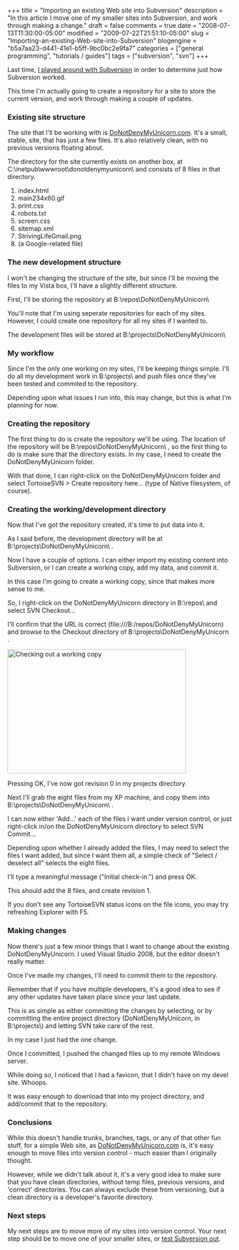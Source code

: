+++
title = "Importing an existing Web site into Subversion"
description = "In this article I move one of my smaller sites into Subversion, and work through making a change."
draft = false
comments = true
date = "2008-07-13T11:30:00-05:00"
modified = "2009-07-22T21:51:10-05:00"
slug = "Importing-an-existing-Web-site-into-Subversion"
blogengine = "b5a7aa23-d441-41e1-b5ff-9bc0bc2e9fa7"
categories = ["general programming", "tutorials / guides"]
tags = ["subversion", "svn"]
+++

<p>Last time, <a href="/words/post/Playing-around-with-Subversion-with-a-test-repository.aspx">I played around with Subversion</a> in order to determine just how Subversion worked.</p>
<p>This time I'm actually going to create a repository for a site to store the current version, and work through making a couple of updates.</p>
<h3>Existing site structure</h3>
<p>The site that I'll be working with is <a href="http://donotdenymyunicorn.com/" target="_blank">DoNotDenyMyUnicorn.com</a>. It's a small, stable, site, that has just a few files. It's also relatively clean, with no previous versions floating about.</p>
<p>The directory for the site currently exists on another box, at C:\inetpub\wwwroot\donotdenymyunicorn\ and consists of 8 files in that directory.</p>
<ol>
<li>
<div>index.html</div>
</li>
<li>
<div>main234x60.gif</div>
</li>
<li>
<div>print.css</div>
</li>
<li>
<div>robots.txt</div>
</li>
<li>
<div>screen.css</div>
</li>
<li>
<div>sitemap.xml</div>
</li>
<li>
<div>StrivingLifeGmail.png</div>
</li>
<li>
<div>(a Google-related file)</div>
</li>
</ol>
<h3>The new development structure</h3>
<p>I won't be changing the structure of the site, but since I'll be moving the files to my Vista box, I'll have a slightly different structure.</p>
<p>First, I'll be storing the repository at B:\repos\DoNotDenyMyUnicorn\</p>
<div class="note">
<p>You'll note that I'm using seperate repositories for each of my sites. However, I could create one repository for all my sites if I wanted to.</p>
</div>
<p>The development files will be stored at B:\projects\DoNotDenyMyUnicorn\</p>
<h3>My workflow</h3>
<p>Since I'm the only one working on my sites, I'll be keeping things simple. I'll do all my development work in B:\projects\ and push files once they've been tested and commited to the repository.</p>
<p>Depending upon what issues I run into, this may change, but this is what I'm planning for now.</p>
<h3>Creating the repository</h3>
<p>The first thing to do is create the repository we'll be using. The location of the repository will be B:\repos\DoNotDenyMyUnicorn\ , so the first thing to do is make sure that the directory exists. In my case, I need to create the DoNotDenyMyUnicorn folder.</p>
<p>With that done, I can right-click on the DoNotDenyMyUnicorn folder and select TortoiseSVN &gt; Create repository here... (type of Native filesystem, of course).</p>
<h3>Creating the working/development directory</h3>
<p>Now that I've got the repository created, it's time to put data into it.</p>
<p>As I said before, the development directory will be at B:\projects\DoNotDenyMyUnicorn\ .</p>
<p>Now I have a couple of options. I can either import my existing content into Subversion, or I can create a working copy, add my data, and commit it.</p>
<p>In this case I'm going to create a working copy, since that makes more sense to me.</p>
<p>So, I right-click on the DoNotDenyMyUnicorn directory in B:\repos\ and select SVN Checkout...</p>
<p>I'll confirm that the URL is correct (file:///B:/repos/DoNotDenyMyUnicorn) and browse to the Checkout directory of B:\projects\DoNotDenyMyUnicorn .</p>
<p><img title="Checking out a working copy" src="http://media.strivinglife.com/graphics/svn_web/RepoCheckout_DNDMU.jpg" alt="Checking out a working copy" width="400" height="278" /></p>
<p>Pressing OK, I've now got revision 0 in my projects directory.</p>
<p>Next I'll grab the eight files from my XP machine, and copy them into B:\projects\DoNotDenyMyUnicorn\ .</p>
<p>I can now either 'Add...' each of the files I want under version control, or just right-click in/on the DoNotDenyMyUnicorn directory to select SVN Commit...</p>
<p>Depending upon whether I already added the files, I may need to select the files I want added, but since I want them all, a simple check of "Select / deselect all" selects the eight files.</p>
<p>I'll type a meaningful message ("Initial check-in.") and press OK.</p>
<p>This should add the 8 files, and create revision 1.</p>
<div class="tip">
<p>If&nbsp;you don't see any TortoiseSVN status icons on the file icons, you may try refreshing Explorer with F5.</p>
</div>
<h3>Making changes</h3>
<p>Now there's just a few minor things that I want to change about the existing DoNotDenyMyUnicorn. I used Visual Studio 2008, but the editor doesn't really matter.</p>
<p>Once I've made my changes, I'll need to commit them to the repository.</p>
<div class="tip">
<p>Remember that if you have multiple developers, it's a good&nbsp;idea&nbsp;to see if any other updates have taken place since your last update.&nbsp;</p>
</div>
<p>This is as simple as either committing the changes by selecting, or by committing the entire project directory (DoNotDenyMyUnicorn, in B:\projects\) and letting SVN take care of the rest.</p>
<p>In my case I just had the one change.</p>
<p>Once I committed, I pushed the changed files up to my remote Windows server.</p>
<p>While doing so, I noticed that I had a favicon, that I didn't have on my devel site. Whoops.</p>
<p>It was easy enough to download that into my project directory, and add/commit that to the repository.</p>
<h3>Conclusions</h3>
<p>While this doesn't handle trunks, branches, tags, or any of that other fun stuff, for a simple Web site, as <a href="http://donotdenymyunicorn.com/" target="_blank">DoNotDenyMyUnicorn.com</a> is, it's easy enough to move files into version control - much easier than I originally thought.</p>
<p>However, while we didn't talk about it, it's a very good idea to make sure that you have clean directories, without temp files, previous versions, and 'correct' directories. You can always exclude these from versioning, but a clean directory is a developer's favorite directory.</p>
<h3>Next steps</h3>
<p>My next steps are to move more of my sites into version control. Your next step should be to move one of your smaller sites, or <a href="/words/post/Playing-around-with-Subversion-with-a-test-repository.aspx">test Subversion out</a>.</p>
